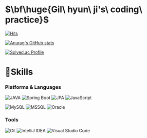 # $\bf\huge{Gil\ hyun\ ji's\ coding\ practice}$
[![Hits](https://hits.seeyoufarm.com/api/count/incr/badge.svg?url=https%3A%2F%2Fgithub.com%2Fkhyunji99&count_bg=%23FFD5BC&title_bg=%23FFBE98&icon=&icon_color=%23FFEAEA&title=hits&edge_flat=false)](https://hits.seeyoufarm.com)

[![Anurag's GitHub stats](https://github-readme-stats.vercel.app/api?username=khyunji99&show_icons=true&theme=dracula&title_color=B5DAF5)](https://github.com/anuraghazra/github-readme-stats)

[![Solved.ac Profile](http://mazassumnida.wtf/api/v2/generate_badge?boj=khyunji_99)](https://solved.ac/khyunji_99/)

# 💪Skills
### Platforms & Languages
![JAVA](https://img.shields.io/badge/Java-007396.svg?&style=for-the-badge&logo=OpenJDK&logoColor=white)
![Spring Boot](https://img.shields.io/badge/Spring%20Boot-6DB33F.svg?&style=for-the-badge&logo=Spring%20Boot&logoColor=white)
![JPA](https://img.shields.io/badge/JPA-CCCC9C.svg?&style=for-the-badge&logo=Databricks&logoColor=white)
![JavaScript](https://img.shields.io/badge/JavaScript-F7DF1E.svg?&style=for-the-badge&logo=JavaScript&logoColor=white)

![MySQL](https://img.shields.io/badge/MySQL-4479A1.svg?&style=for-the-badge&logo=MySQL&logoColor=white)
![MSSQL](https://img.shields.io/badge/MSSQL-CC2927.svg?&style=for-the-badge&logo=microsoftsqlserver&logoColor=white)
![Oracle](https://img.shields.io/badge/Oracle-F80000.svg?&style=for-the-badge&logo=Oracle&logoColor=white)

### Tools
![Git](https://img.shields.io/badge/Git-000000.svg?&style=for-the-badge&logo=Git&logoColor=white)
![IntelliJ IDEA](https://img.shields.io/badge/IntelliJ%20IDEA-9551A0.svg?&style=for-the-badge&logo=IntelliJ%20IDEA&logoColor=white)
![Visual Studio Code](https://img.shields.io/badge/Visual%20Studio%20Code-007ACC.svg?&style=for-the-badge&logo=Visual%20Studio%20Code&logoColor=white)
